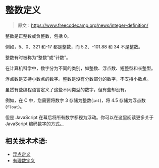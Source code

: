 # 整数定义

> 原文：<https://www.freecodecamp.org/news/integer-definition/>

整数是正整数或负整数，包括 0。

例如，5、0、321 和-17 都是整数，而 5.2、-101.88 和 34 不是整数。

整数有时被称为“整数”或“计数”。

在计算机科学中，数字分为不同的类别，如整数、浮点数、短整型和长整型。

浮点数是支持小数点的数字。整数是没有分数部分的数字，不支持小数点。

虽然有些编程语言定义了这些不同类型的数字，但有些却没有。

例如，在 C 中，您需要将数字 3 存储为整数(`int`)，将 4.5 存储为浮点数(`float`)。

但是 JavaScript 在幕后将所有数字都视为浮动。你可以在这里阅读更多关于 JavaScript 编码数字的方式[。](https://developer.mozilla.org/en-US/docs/Web/JavaScript/Reference/Global_Objects/Number)

## 相关技术术语:

*   [浮点定义](https://www.freecodecamp.org/news/floating-point-definition/)
*   [有理数定义](https://www.freecodecamp.org/news/rational-numbers-definition/)